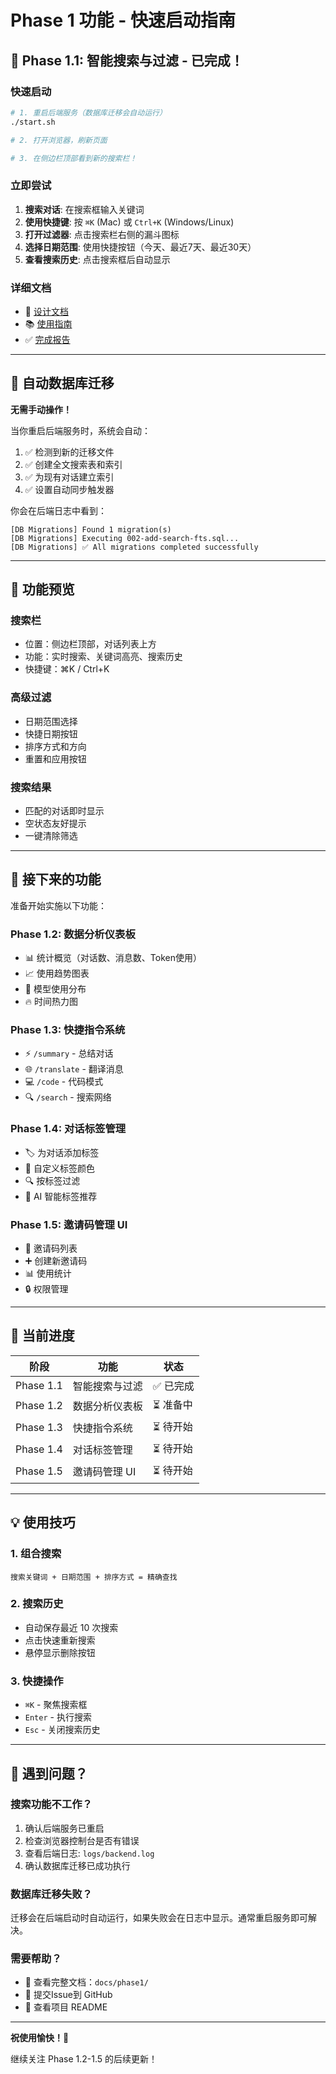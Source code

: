 # Phase 1 功能 - 快速启动指南

## 🎉 Phase 1.1: 智能搜索与过滤 - 已完成！

### 快速启动

```bash
# 1. 重启后端服务（数据库迁移会自动运行）
./start.sh

# 2. 打开浏览器，刷新页面

# 3. 在侧边栏顶部看到新的搜索栏！
```

### 立即尝试

1. **搜索对话**: 在搜索框输入关键词
2. **使用快捷键**: 按 `⌘K` (Mac) 或 `Ctrl+K` (Windows/Linux)
3. **打开过滤器**: 点击搜索栏右侧的漏斗图标
4. **选择日期范围**: 使用快捷按钮（今天、最近7天、最近30天）
5. **查看搜索历史**: 点击搜索框后自动显示

### 详细文档

- 📖 [设计文档](docs/phase1/1.1-smart-search-design.md)
- 📚 [使用指南](docs/phase1/1.1-smart-search-usage.md)
- ✅ [完成报告](docs/phase1/PHASE1.1-COMPLETE.md)

---

## 🔄 自动数据库迁移

**无需手动操作！**

当你重启后端服务时，系统会自动：
1. ✅ 检测到新的迁移文件
2. ✅ 创建全文搜索表和索引
3. ✅ 为现有对话建立索引
4. ✅ 设置自动同步触发器

你会在后端日志中看到：
```
[DB Migrations] Found 1 migration(s)
[DB Migrations] Executing 002-add-search-fts.sql...
[DB Migrations] ✅ All migrations completed successfully
```

---

## 📸 功能预览

### 搜索栏
- 位置：侧边栏顶部，对话列表上方
- 功能：实时搜索、关键词高亮、搜索历史
- 快捷键：⌘K / Ctrl+K

### 高级过滤
- 日期范围选择
- 快捷日期按钮
- 排序方式和方向
- 重置和应用按钮

### 搜索结果
- 匹配的对话即时显示
- 空状态友好提示
- 一键清除筛选

---

## 🚀 接下来的功能

准备开始实施以下功能：

### Phase 1.2: 数据分析仪表板
- 📊 统计概览（对话数、消息数、Token使用）
- 📈 使用趋势图表
- 🥧 模型使用分布
- 🔥 时间热力图

### Phase 1.3: 快捷指令系统
- ⚡ `/summary` - 总结对话
- 🌐 `/translate` - 翻译消息
- 💻 `/code` - 代码模式
- 🔍 `/search` - 搜索网络

### Phase 1.4: 对话标签管理
- 🏷️ 为对话添加标签
- 🎨 自定义标签颜色
- 🔍 按标签过滤
- 🤖 AI 智能标签推荐

### Phase 1.5: 邀请码管理 UI
- 👥 邀请码列表
- ➕ 创建新邀请码
- 📊 使用统计
- 🔒 权限管理

---

## 🎯 当前进度

| 阶段 | 功能 | 状态 |
|------|------|------|
| Phase 1.1 | 智能搜索与过滤 | ✅ 已完成 |
| Phase 1.2 | 数据分析仪表板 | ⏳ 准备中 |
| Phase 1.3 | 快捷指令系统 | ⏳ 待开始 |
| Phase 1.4 | 对话标签管理 | ⏳ 待开始 |
| Phase 1.5 | 邀请码管理 UI | ⏳ 待开始 |

---

## 💡 使用技巧

### 1. 组合搜索
```
搜索关键词 + 日期范围 + 排序方式 = 精确查找
```

### 2. 搜索历史
- 自动保存最近 10 次搜索
- 点击快速重新搜索
- 悬停显示删除按钮

### 3. 快捷操作
- `⌘K` - 聚焦搜索框
- `Enter` - 执行搜索
- `Esc` - 关闭搜索历史

---

## 🐛 遇到问题？

### 搜索功能不工作？
1. 确认后端服务已重启
2. 检查浏览器控制台是否有错误
3. 查看后端日志: `logs/backend.log`
4. 确认数据库迁移已成功执行

### 数据库迁移失败？
迁移会在后端启动时自动运行，如果失败会在日志中显示。通常重启服务即可解决。

### 需要帮助？
- 📖 查看完整文档：`docs/phase1/`
- 🐛 提交Issue到 GitHub
- 💬 查看项目 README

---

**祝使用愉快！🎉**

继续关注 Phase 1.2-1.5 的后续更新！

